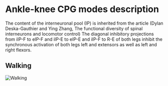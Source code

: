 # Ankle-knee CPG modes description

The content of the interneuronal pool (IP) is inherited from the article (Dylan Deska-Gauthier and Ying Zhang, The functional diversity of spinal interneurons and locomotor control)
The diagonal inhibitory projections from iIP-F to eIP-F and iIP-E to eIP-E and iIP-F to R-E of both legs inhibit the synchronous activation of both legs left and extensors as well as left and right flexors. 

## Walking 

![Walking](diagram/cpg_AH_FE_combined-Walking_8_muscles.png)


